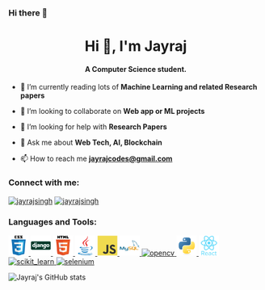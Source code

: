 ### Hi there 👋
<h1 align="center">Hi 👋, I'm Jayraj</h1>
<h4 align="center">A Computer Science student.</h3>

- 🔭 I’m currently reading lots of **Machine Learning and related Research papers**

- 👯 I’m looking to collaborate on **Web app or ML projects**

- 🤝 I’m looking for help with **Research Papers**

- 💬 Ask me about **Web Tech, AI, Blockchain**

- 📫 How to reach me **jayrajcodes@gmail.com**

<h3 align="left">Connect with me:</h3>
<p align="left">
<a href="https://https://github.com/kyoichishido" target="blank"><img align="center" src="https://cdn.jsdelivr.net/npm/simple-icons@3.0.1/icons/github.svg" alt="jayrajsingh" height="30" width="40" /></a>
<a href="https://linkedin.com/in/jayrajsingh" target="blank"><img align="center" src="https://cdn.jsdelivr.net/npm/simple-icons@3.0.1/icons/linkedin.svg" alt="jayrajsingh" height="30" width="40" /></a>
</p>

<h3 align="left">Languages and Tools:</h3>
<p align="left"> <a href="https://www.w3schools.com/css/" target="_blank"> <img src="https://raw.githubusercontent.com/devicons/devicon/master/icons/css3/css3-original-wordmark.svg" alt="css3" width="40" height="40"/> </a> <a href="https://www.djangoproject.com/" target="_blank"> <img src="https://raw.githubusercontent.com/devicons/devicon/master/icons/django/django-original.svg" alt="django" width="40" height="40"/> </a> <a href="https://www.w3.org/html/" target="_blank"> <img src="https://raw.githubusercontent.com/devicons/devicon/master/icons/html5/html5-original-wordmark.svg" alt="html5" width="40" height="40"/> </a> <a href="https://www.java.com" target="_blank"> <img src="https://raw.githubusercontent.com/devicons/devicon/master/icons/java/java-original.svg" alt="java" width="40" height="40"/> </a> <a href="https://developer.mozilla.org/en-US/docs/Web/JavaScript" target="_blank"> <img src="https://raw.githubusercontent.com/devicons/devicon/master/icons/javascript/javascript-original.svg" alt="javascript" width="40" height="40"/> </a> <a href="https://www.mysql.com/" target="_blank"> <img src="https://raw.githubusercontent.com/devicons/devicon/master/icons/mysql/mysql-original-wordmark.svg" alt="mysql" width="40" height="40"/> </a> <a href="https://opencv.org/" target="_blank"> <img src="https://www.vectorlogo.zone/logos/opencv/opencv-icon.svg" alt="opencv" width="40" height="40"/> </a> <a href="https://www.python.org" target="_blank"> <img src="https://raw.githubusercontent.com/devicons/devicon/master/icons/python/python-original.svg" alt="python" width="40" height="40"/> </a> <a href="https://reactjs.org/" target="_blank"> <img src="https://raw.githubusercontent.com/devicons/devicon/master/icons/react/react-original-wordmark.svg" alt="react" width="40" height="40"/> </a> <a href="https://scikit-learn.org/" target="_blank"> <img src="https://upload.wikimedia.org/wikipedia/commons/0/05/Scikit_learn_logo_small.svg" alt="scikit_learn" width="40" height="40"/> </a> <a href="https://www.selenium.dev" target="_blank"> <img src="https://raw.githubusercontent.com/detain/svg-logos/780f25886640cef088af994181646db2f6b1a3f8/svg/selenium-logo.svg" alt="selenium" width="40" height="40"/> </a> </p>

![Jayraj's GitHub stats](https://github-readme-stats.vercel.app/api?username=kyoichishido&show_icons=true&theme=radical)
